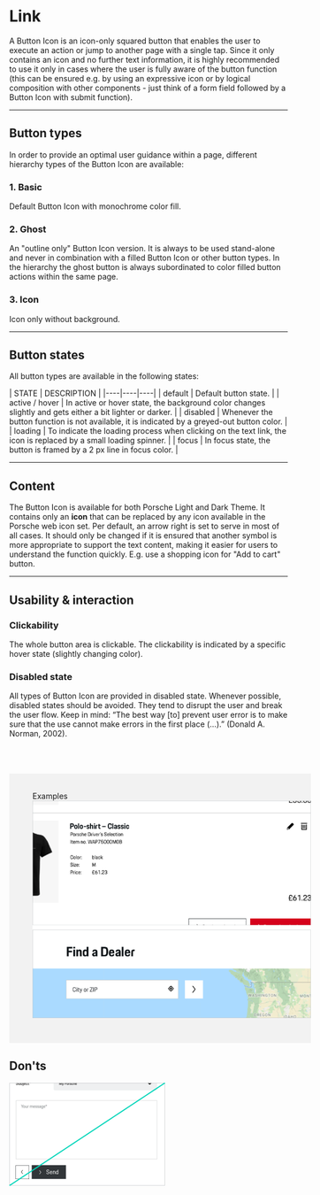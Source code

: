# Link

A Button Icon is an icon-only squared button that enables the user to execute an action or jump to another page with a single tap. Since it only contains an icon and no further text information, it is highly recommended to use it only in cases where the user is fully aware of the button function (this can be ensured e.g. by using an expressive icon or by logical composition with other components - just think of a form field followed by a Button Icon with submit function).

---

## Button types

In order to provide an optimal user guidance within a page, different hierarchy types of the Button Icon are available:

### 1. Basic

<p-button-icon></p-button-icon>

Default Button Icon with monochrome color fill.

### 2. Ghost

<p-button-icon variant="ghost"></p-button-icon>

An "outline only" Button Icon version. It is always to be used stand-alone and never in combination with a filled Button Icon or other button types. In the hierarchy the ghost button is always subordinated to color filled button actions within the same page.

### 3. Icon

<p-button-icon variant="transparent"></p-button-icon>

Icon only without background.

---

## Button states

All button types are available in the following states:

| STATE | DESCRIPTION |
|----|----|----|
| default | Default button state. |
| active / hover | In active or hover state, the background color changes slightly and gets either a bit lighter or darker. |
| disabled | Whenever the button function is not available, it is indicated by a greyed-out button color. |
| loading | To indicate the loading process when clicking on the text link, the icon is replaced by a small loading spinner. |
| focus | In focus state, the button is framed by a 2 px line in focus color. |

---

## Content

The Button Icon is available for both Porsche Light and Dark Theme. It contains only an **icon** that can be replaced by any icon available in the Porsche web icon set. Per default, an arrow right is set to serve in most of all cases. It should only be changed if it is ensured that another symbol is more appropriate to support the text content, making it easier for users to understand the function quickly. E.g. use a shopping icon for "Add to cart" button. 

---

## Usability & interaction

### Clickability

The whole button area is clickable. The clickability is indicated by a specific hover state (slightly changing color).

### Disabled state

All types of Button Icon are provided in disabled state. Whenever possible, disabled states should be avoided. They tend to disrupt the user and break the user flow. Keep in mind: “The best way [to] prevent user error is to make sure that the use cannot make errors in the first place (…).” (Donald A. Norman, 2002).

<div style="background:#F2F2F2; width:100%; margin-top: 64px; padding-top: 32px; padding-left: 42px; padding-bottom: 42px;">
<p-headline variant="headline-3" tag="h3" style="margin-bottom: 24px;">Examples</p-headline>
    <img src="./assets/button-icon-position.png"/>
</div>


## Don'ts
![Example for position Button Icon](./assets/button-icon-dont-01.png)